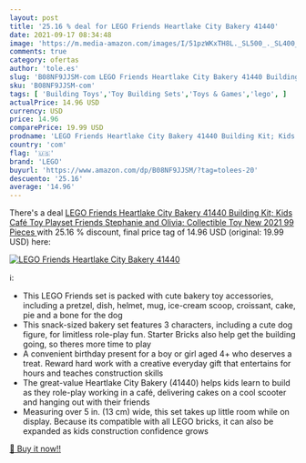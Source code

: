 ```yaml
---
layout: post
title: '25.16 % deal for LEGO Friends Heartlake City Bakery 41440'
date: 2021-09-17 08:34:48
image: 'https://m.media-amazon.com/images/I/51pzWKxTH8L._SL500_._SL400_.jpg'
comments: true
category: ofertas
author: 'tole.es'
slug: 'B08NF9JJSM-com LEGO Friends Heartlake City Bakery 41440 Building Kit;...'
sku: 'B08NF9JJSM-com'
tags: [ 'Building Toys','Toy Building Sets','Toys & Games','lego', ]
actualPrice: 14.96 USD
currency: USD
price: 14.96
comparePrice: 19.99 USD
prodname: 'LEGO Friends Heartlake City Bakery 41440 Building Kit; Kids Café Toy Playset Friends Stephanie and Olivia; Collectible Toy  New 2021  99 Pieces '
country: 'com'
flag: '🇺🇸'
brand: 'LEGO'
buyurl: 'https://www.amazon.com/dp/B08NF9JJSM/?tag=tolees-20'
descuento: '25.16'
average: '14.96'
---
```


There's a deal [LEGO Friends Heartlake City Bakery 41440 Building Kit; Kids Café Toy Playset Friends Stephanie and Olivia; Collectible Toy  New 2021  99 Pieces ](https://www.amazon.com/dp/B08NF9JJSM/?tag=tolees-20)  with  25.16 % discount, final price tag of  14.96 USD (original: 19.99 USD) here:

[![LEGO Friends Heartlake City Bakery 41440](https://m.media-amazon.com/images/I/51pzWKxTH8L._SL500_._SL400_.jpg)](https://www.amazon.com/dp/B08NF9JJSM/?tag=tolees-20)

ℹ️:

- This LEGO Friends set is packed with cute bakery toy accessories, including a pretzel, dish, helmet, mug, ice-cream scoop, croissant, cake, pie and a bone for the dog
- This snack-sized bakery set features 3 characters, including a cute dog figure, for limitless role-play fun. Starter Bricks also help get the building going, so theres more time to play
- A convenient birthday present for a boy or girl aged 4+ who deserves a treat. Reward hard work with a creative everyday gift that entertains for hours and teaches construction skills
- The great-value Heartlake City Bakery (41440) helps kids learn to build as they role-play working in a café, delivering cakes on a cool scooter and hanging out with their friends
- Measuring over 5 in. (13 cm) wide, this set takes up little room while on display. Because its compatible with all LEGO bricks, it can also be expanded as kids construction confidence grows

[🛒 Buy it now!!](https://www.amazon.com/dp/B08NF9JJSM/?tag=tolees-20)
